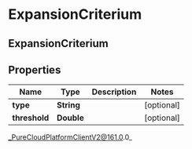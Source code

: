 # ExpansionCriterium

## ExpansionCriterium

## Properties

|Name | Type | Description | Notes|
|------------ | ------------- | ------------- | -------------|
| **type** | **String** |  | [optional] |
| **threshold** | **Double** |  | [optional] |



_PureCloudPlatformClientV2@161.0.0_
